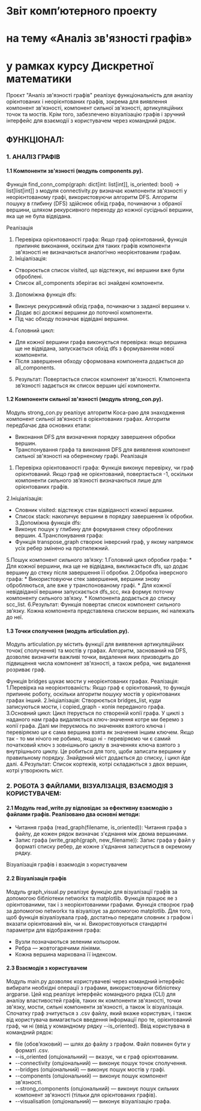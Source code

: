 # Звіт комп’ютерного проекту
# на тему «Аналіз зв'язності графів»
# у рамках курсу Дискретної математики

Проєкт "Аналіз зв'язності графів" реалізує функціональність для аналізу орієнтованих і неорієнтованих графів, зокрема для виявлення компонент
зв'язності, компонент сильної зв'язності, артикуляційних точок та мостів. Крім того, забезпечено візуалізацію графів і зручний інтерфейс для
взаємодії з користувачем через командний рядок.     


## ФУНКЦІОНАЛ:

### 1. АНАЛІЗ ГРАФІВ

#### 1.1 Компоненти зв'язності (модуль components.py). 
Функція find_conn_comp(graph: dict[int: list[int]], is_oriented: bool) -> list[list[int]] з модуля connectivity.py визначає компоненти зв'язності
у неорієнтованому графі, використовуючи алгоритм DFS. Алгоритм пошуку в глибину (DFS) здійснює обхід графа, починаючи з обраної вершини, шляхом
рекурсивного переходу до кожної сусідньої вершини, яка ще не була відвідана.

Реалізація
1. Перевірка орієнтованості графа: Якщо граф орієнтований, функція припиняє виконання, оскільки для таких графів компоненти зв'язності не
визначаються аналогічно неорієнтованим графам.
2. Ініціалізація:
* Створюється список visited, що відстежує, які вершини вже були оброблені.
* Список all_components зберігає всі знайдені компоненти.
3. Допоміжна функція dfs:
* Виконує рекурсивний обхід графа, починаючи з заданої вершини v.
* Додає всі досяжні вершини до поточної компоненти.
* Під час обходу позначає відвідані вершини.
4. Головний цикл:
* Для кожної вершини графа виконується перевірка: якщо вершина ще не відвідана, запускається обхід dfs з формуванням нової компоненти.
* Після завершення обходу сформована компонента додається до all_components.
5. Результат: Повертається список компонент зв'язності. Клмпонента зв’язності задається як список вершин цієї компоненти.



#### 1.2 Компоненти сильної зв'язності (модуль strong_con.py). 
Модуль strong_con.py реалізує алгоритм Коса-раю для знаходження компонент сильної
зв'язності в орієнтованих графах. Алгоритм передбачає два основних етапи:
  * Виконання DFS для визначення порядку завершення обробки вершин.
  * Транспонування графа та виконання DFS для виявлення компонент сильної зв'язності на оберненому графі.
Реалізація
1. Перевірка орієнтованості графа:
Функція виконує перевірку, чи граф орієнтований. Якщо граф не орієнтований, повертається -1, оскільки компоненти сильного зв’язності визначаються лише для орієнтованих графів.

2.Ініціалізація:
  * Словник visited: відстежує стан відвіданості кожної вершини.
  * Список stack: накопичує вершини в порядку завершення їх обробки.
3.Допоміжна функція dfs:
  * Виконує пошук у глибину для формування стеку оброблених вершин.
4.Транспонування графа: 
  * Функція transpose_graph створює інверсний граф, у якому напрямок усіх ребер змінено на протилежний.

5.Пошук компонент сильного зв’язку:
  1.Головний цикл обробки графа:
      * Для кожної вершини, яка ще не відвідана, викликається dfs, що додає вершину до стеку після завершення її обробки.
  2.Обробка інверсного графа:
      * Використовуючи стек завершення, вершини знову обробляються, але вже у транспонованому графі.
      * Для кожної невідвіданої вершини запускається dfs_scc, яка формує поточну компоненту сильного зв’язку.
      * Компонента додається до списку scc_list.
6.Результат:
  Функція повертає список компонент сильного зв’язку. Кожна компонента представлена списком вершин, які належать до неї.



#### 1.3 Точки сполучення (модуль articulation.py). 
Модуль articulation.py містить функції для виявлення артикуляційних точок( сполучення) та мостів у
графах. Алгоритм, заснований на DFS, дозволяє визначити важливі точки, видалення яких призводить до підвищення числа компонент зв'язності, а також
ребра, чиє видалення розриває граф.


Функція bridges шукає мости у неорієнтованих графах.
Реалізація:
1.Перевірка на неорієнтованість:
Якщо граф є орієнтований, то функція припиняє роботу, оскільки алгоритм пошуку мостів у орієнтованих графах інший.
2.Ініціалізація:
Створюється bridges_list, куди записуються мости, і copied_graph - копія переданого графа.
3.Основний цикл:
Цикл ітерується по створеній копії графа. У циклі з наданого нам графа видаляється ключ-значення котре ми беремо з копії графа.
Далі ми ітеруємось по значеннях взятого ключа і перевіряємо ци є сама вершина взята як значення іншим ключем.
Якщо так - то ми нічого не робимо, якщо ні - перевіряємо чи є самий початковий ключ з зовнішнього циклу в значеннях ключа взятого з внутрішнього циклу.
Це робиться для того, щоби записати вершини у правильному порядку. Знайдений міст додається до списку, і цикл йде далі.
4.Результат:
Список кортежів, котрі складаються з двох вершин, котрі утворюють міст.



### 2. РОБОТА З ФАЙЛАМИ, ВІЗУАЛІЗАЦІЯ, ВЗАЄМОДІЯ З КОРИСТУВАЧЕМ:

#### 2.1 Модуль read_write.py відповідає за ефективну взаємодію з файлами графів. Реалізовано два основні методи:
* Читання графа (read_graph(filename, is_oriented)): Читання графа з файлу, де кожен рядок визначає з'єднання між двома вершинами.
* Запис графа (write_graph(graph, new_filename)): Запис графа у файл у форматі списку ребер, де кожне з'єднання записується в окремому рядку.

Візуалізація графів і взаємодія з користувачем
#### 2.2 Візуалізація графів
Модуль graph_visual.py реалізує функцію для візуалізації графів за допомогою бібліотеки networkx та matplotlib. Функція працює яе з орієнтованими, так і з неорієнтованими графами. Функція створює граф за допомогою networkx та візуалізує за допомогою matplotlib.
Для того, щоб функція візуалізувала граф, достатньо передати словник з графом і вказати орієнтований він, чи ні.
Використовуються стандартні параметри для відображення графа:
* Вузли позначаються зеленим кольором.
* Ребра — жовтогарячими лініями.
* Кожна вершина маркована її індексом.

#### 2.3 Взаємодія з користувачем
Модуль main.py дозволяє користувачеві через командний інтерфейс вибирати необхідні операції з графами, використовуючи бібліотеку argparse.
Цей код реалізує інтерфейс командного рядка (CLI) для аналізу властивостей графів, таких як компоненти зв'язності, точки зв'язку, мости, сильні компоненти зв'язності, а також їх візуалізація.
Спочатку граф зчитується з .csv файлу, який вкаже користувач, і також від користувача вимагається введення інформації про те, орієнтований граф, чи ні (ввід у командному рядку --is_oriented).
Ввід користувача в командний рядок:
* file (обов’язковий) — шлях до файлу з графом. Файл повинен бути у форматі .csv.
* --is_oriented (опціональний) — вказує, чи є граф орієнтованим.
* --connectivity (опціональний) — виконує пошук точок сполучення.
* --bridges (опціональний) — виконує пошук мостів у графі.
* --components (опціональний) — виконує пошук компонент зв'язності.
* --strong_components (опціональний) — виконує пошук сильних компонент зв'язності (тільки для орієнтованих графів).
* --visualisation (опціональний) — виконує візуалізацію графа.

